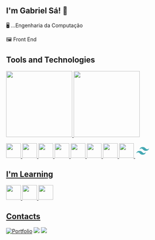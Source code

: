  ## I'm Gabriel Sá! 🖖

🖥️ ...Engenharia da Computação 

🖼️ Front End

## Tools and Technologies
<div>
<a href="https://github.com/Gabriel-S4">
<img loading="lazy" height="180em" src="https://github-readme-stats.vercel.app/api/top-langs/?username=Gabriel-S4&layout=compact&langs_count=7&theme=dracula"/>
<img loading="lazy" height="180em" src="https://github-readme-stats.vercel.app/api?username=Gabriel-S4&show_icons=true&theme=dracula&include_all_commits=true&count_private=true"/>
</div>

<img loading="lazy" src="https://cdn.jsdelivr.net/gh/devicons/devicon/icons/git/git-original.svg" width="40" height="40"/>  <img src="https://cdn.jsdelivr.net/gh/devicons/devicon@latest/icons/javascript/javascript-original.svg" width="40" height="40"/>  <img src="https://cdn.jsdelivr.net/gh/devicons/devicon@latest/icons/html5/html5-original.svg" width="40" height="40"/>  <img src="https://cdn.jsdelivr.net/gh/devicons/devicon@latest/icons/css3/css3-original.svg" width="40" height="40"/>  <img loading="lazy" src="https://cdn.jsdelivr.net/gh/devicons/devicon/icons/java/java-original.svg" width="40" height="40"/>  <img src="https://cdn.jsdelivr.net/gh/devicons/devicon@latest/icons/python/python-original.svg" width="40" height="40"/>  <img src="https://cdn.jsdelivr.net/gh/devicons/devicon@latest/icons/azuresqldatabase/azuresqldatabase-original.svg" width="40" height="40"/>  <img src="https://cdn.jsdelivr.net/gh/devicons/devicon@latest/icons/mysql/mysql-original.svg" width="40" height="40"/>
<svg width="40" height="40" viewBox="0 0 32 32" xmlns="http://www.w3.org/2000/svg" fill="#000000"><g id="SVGRepo_bgCarrier" stroke-width="0"></g><g id="SVGRepo_tracerCarrier" stroke-linecap="round" stroke-linejoin="round"></g><g id="SVGRepo_iconCarrier"><title>file_type_tailwind</title><path d="M9,13.7q1.4-5.6,7-5.6c5.6,0,6.3,4.2,9.1,4.9q2.8.7,4.9-2.1-1.4,5.6-7,5.6c-5.6,0-6.3-4.2-9.1-4.9Q11.1,10.9,9,13.7ZM2,22.1q1.4-5.6,7-5.6c5.6,0,6.3,4.2,9.1,4.9q2.8.7,4.9-2.1-1.4,5.6-7,5.6c-5.6,0-6.3-4.2-9.1-4.9Q4.1,19.3,2,22.1Z" style="fill:#44a8b3"></path></g></svg>
## I'm Learning
<img src="https://cdn.jsdelivr.net/gh/devicons/devicon@latest/icons/react/react-original.svg" width="40" height="40"/>   <img src="https://cdn.jsdelivr.net/gh/devicons/devicon@latest/icons/spring/spring-original.svg" width="40" height="40"/>   <img src="https://cdn.jsdelivr.net/gh/devicons/devicon@latest/icons/angular/angular-original.svg" width="40" height="40"/>

## Contacts
<div>
<a href="https://gabriel-s4.github.io/My-Portfolio/" target="_blank"><img src="https://img.shields.io/badge/Portfolio-5F0075?style=for-the-badge&logo=doc&link=https://gabriel-s4.github.io/My-Portfolio/" alt="Portfolio" /></a>
 <!--
<a href="https://www.youtube.com/NONE" target="_blank"><img loading="lazy" src="https://img.shields.io/badge/YouTube-FF0000?style=for-the-badge&logo=youtube&logoColor=white" target="_blank"></a>
<a href="https://instagram.com/NONE" target="_blank"><img loading="lazy" src="https://img.shields.io/badge/-Instagram-%23E4405F?style=for-the-badge&logo=instagram&logoColor=white" target="_blank"></a>
 -->
<a href="https://www.twitch.tv/gabreu001" target="_blank"><img loading="lazy" src="https://img.shields.io/badge/Twitch-9146FF?style=for-the-badge&logo=twitch&logoColor=white" target="_blank"></a>
 <!--
<a href = "mailto:contato@NONE"><img loading="lazy" src="https://img.shields.io/badge/Gmail-D14836?style=for-the-badge&logo=gmail&logoColor=white" target="_blank"></a>
 -->
<a href="https://www.linkedin.com/in/gabasa" target="_blank"><img loading="lazy" src="https://img.shields.io/badge/-LinkedIn-%230077B5?style=for-the-badge&logo=linkedin&logoColor=white" target="_blank"></a>   
</div>
